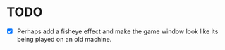 # TODO

- [x] Perhaps add a fisheye effect and make the game window look like its being played on an old machine.
